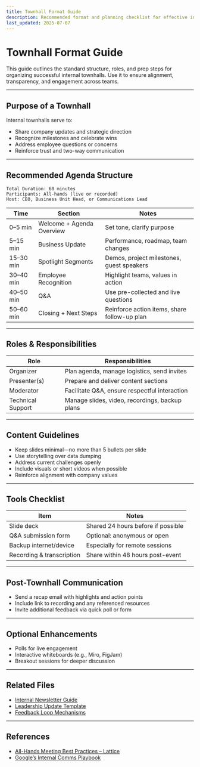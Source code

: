 ```yaml
---
title: Townhall Format Guide  
description: Recommended format and planning checklist for effective internal townhalls that align leadership, teams, and priorities.  
last_updated: 2025-07-07  
---
```


# Townhall Format Guide

This guide outlines the standard structure, roles, and prep steps for organizing successful internal townhalls. Use it to ensure alignment, transparency, and engagement across teams.

---

## Purpose of a Townhall

Internal townhalls serve to:

- Share company updates and strategic direction  
- Recognize milestones and celebrate wins  
- Address employee questions or concerns  
- Reinforce trust and two-way communication  

---

## Recommended Agenda Structure

```
Total Duration: 60 minutes  
Participants: All-hands (live or recorded)
Host: CEO, Business Unit Head, or Communications Lead
```

| Time     | Section                          | Notes                                           |
|----------|----------------------------------|-------------------------------------------------|
| 0–5 min  | Welcome + Agenda Overview        | Set tone, clarify purpose                       |
| 5–15 min | Business Update                  | Performance, roadmap, team changes             |
| 15–30 min| Spotlight Segments               | Demos, project milestones, guest speakers      |
| 30–40 min| Employee Recognition             | Highlight teams, values in action              |
| 40–50 min| Q&A                              | Use pre-collected and live questions           |
| 50–60 min| Closing + Next Steps             | Reinforce action items, share follow-up plan   |

---

## Roles & Responsibilities

| Role              | Responsibilities                                          |
|-------------------|-----------------------------------------------------------|
| Organizer         | Plan agenda, manage logistics, send invites               |
| Presenter(s)      | Prepare and deliver content sections                      |
| Moderator         | Facilitate Q&A, ensure respectful interaction             |
| Technical Support | Manage slides, video, recordings, backup plans           |

---

## Content Guidelines

- Keep slides minimal—no more than 5 bullets per slide  
- Use storytelling over data dumping  
- Address current challenges openly  
- Include visuals or short videos when possible  
- Reinforce alignment with company values  

---

## Tools Checklist

| Item                      | Notes                             |
|---------------------------|------------------------------------|
| Slide deck                | Shared 24 hours before if possible |
| Q&A submission form       | Optional: anonymous or open        |
| Backup internet/device    | Especially for remote sessions     |
| Recording & transcription | Share within 48 hours post-event   |

---

## Post-Townhall Communication

- Send a recap email with highlights and action points  
- Include link to recording and any referenced resources  
- Invite additional feedback via quick poll or form  

---

## Optional Enhancements

- Polls for live engagement  
- Interactive whiteboards (e.g., Miro, FigJam)  
- Breakout sessions for deeper discussion  

---

## Related Files

- [Internal Newsletter Guide](internal-newsletter-guide.md)  
- [Leadership Update Template](leadership-update-template.md)  
- [Feedback Loop Mechanisms](feedback-loop-mechanisms.md)

---

## References

- [All-Hands Meeting Best Practices – Lattice](https://lattice.com/library/all-hands-meeting-best-practices)  
- [Google’s Internal Comms Playbook](https://rework.withgoogle.com)
